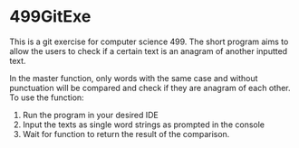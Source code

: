 # 499GitExe

This is a git exercise for computer science 499. The short program aims to allow the users to check if a certain text is an anagram of another inputted text. 

In the master function, only words with the same case and without punctuation will be compared and check if they are anagram of each other. 
To use the function: 
1. Run the program in your desired IDE 
2. Input the texts as single word strings as prompted in the console 
3. Wait for function to return the result of the comparison. 
